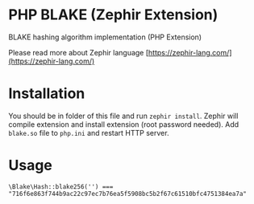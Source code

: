 # PHP BLAKE (Zephir Extension)
BLAKE hashing algorithm implementation (PHP Extension)

Please read more about Zephir language [https://zephir-lang.com/](https://zephir-lang.com/)

# Installation
You should be in folder of this file and run `zephir install`.
Zephir will compile extension and install extension (root password needed).
Add `blake.so` file to `php.ini` and restart HTTP server.

# Usage
```
\Blake\Hash::blake256('') === "716f6e863f744b9ac22c97ec7b76ea5f5908bc5b2f67c61510bfc4751384ea7a"
```
